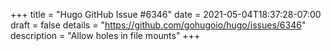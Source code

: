 +++
title = "Hugo GitHub Issue #6346"
date = 2021-05-04T18:37:28-07:00
draft = false
details = "https://github.com/gohugoio/hugo/issues/6346"
description = "Allow holes in file mounts"
+++
